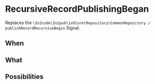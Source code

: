 # RecursiveRecordPublishingBegan

Replaces the `\In2code\In2publishCore\Repository\CommonRepository / publishRecordRecursiveBegin` Signal.

## When



## What



## Possibilities
